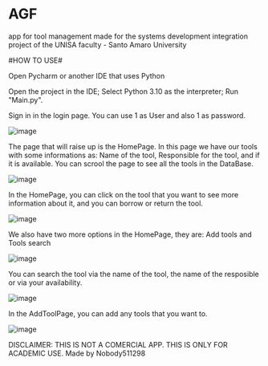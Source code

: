 # AGF
app for tool management made for the systems development integration project of the UNISA faculty - Santo Amaro University

#HOW TO USE#

Open Pycharm or another IDE that uses Python

Open the project in the IDE;
Select Python 3.10 as the interpreter;
Run "Main.py".


Sign in in the login page. You can use 1 as User and also 1 as password.

![image](https://github.com/user-attachments/assets/476cb249-3e98-4486-b471-9a988809a87e)

The page that will raise up is the HomePage. In this page we have our tools with some informations as: Name of the tool, Responsible for the tool, and if it is available.
You can scrool the page to see all the tools in the DataBase. 

![image](https://github.com/user-attachments/assets/693b59d3-6e42-46b9-8ae2-d273d2ff47ba)

In the HomePage, you can click on the tool that you want to see more information about it, and you can borrow or return the tool. 

![image](https://github.com/user-attachments/assets/fc1382cb-6f17-45fc-8ba4-a350f33dc05b)

We also have two more options in the HomePage, they are: Add tools and Tools search

![image](https://github.com/user-attachments/assets/b280d009-75f7-4ee1-bbe7-6c1d993fa271)


You can search the tool via the name of the tool, the name of the resposible or via your availability.

![image](https://github.com/user-attachments/assets/4e04fd75-392c-4854-8e2f-49abb6e26290)

In the AddToolPage, you can add any tools that you want to.

![image](https://github.com/user-attachments/assets/515db59a-50b0-4561-9bc5-8d6872e8befc)


DISCLAIMER: THIS IS NOT A COMERCIAL APP. THIS IS ONLY FOR ACADEMIC USE.
Made by Nobody511298
